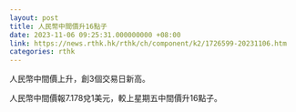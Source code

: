 ```yaml
---
layout: post
title: 人民幣中間價升16點子
date: 2023-11-06 09:25:31.000000000 +08:00
link: https://news.rthk.hk/rthk/ch/component/k2/1726599-20231106.htm
categories: rthk
---
```


人民幣中間價上升，創3個交易日新高。

人民幣中間價報7.178兌1美元，較上星期五中間價升16點子。
